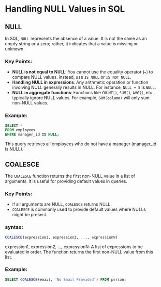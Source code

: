 # Handling NULL Values in SQL

## NULL

In SQL, `NULL` represents the absence of a value. It is not the same as an empty string or a zero; rather, it indicates that a value is missing or unknown.

### Key Points:

- **NULL is not equal to NULL**: You cannot use the equality operator (`=`) to compare NULL values. Instead, use `IS NULL` or `IS NOT NULL`.
- **Handling NULL in expressions**: Any arithmetic operation or function involving NULL generally results in NULL. For instance, `NULL + 5` is `NULL`.
- **NULL in aggregate functions**: Functions like `COUNT()`, `SUM()`, `AVG()`, etc., typically ignore NULL values. For example, `SUM(column)` will only sum non-NULL values.

### Example:

```sql
SELECT *
FROM employees
WHERE manager_id IS NULL;
```

This query retrieves all employees who do not have a manager (manager_id is NULL).

## COALESCE

The `COALESCE` function returns the first non-NULL value in a list of arguments. It is useful for providing default values in queries.

### Key Points:

- If all arguments are NULL, `COALESCE` returns NULL.
- `COALESCE` is commonly used to provide default values where NULLs might be present.

### syntax:

```sql
COALESCE(expression1, expression2, ..., expressionN)
```

expression1, expression2, ..., expressionN: A list of expressions to be evaluated in order. The function returns the first non-NULL value from this list.

### Example:

```sql
SELECT COALESCE(email, 'No Email Provided') FROM person;
```
